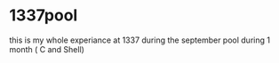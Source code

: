 # 1337pool

this is my whole experiance at 1337 during the september pool during 1 month ( C and Shell)
